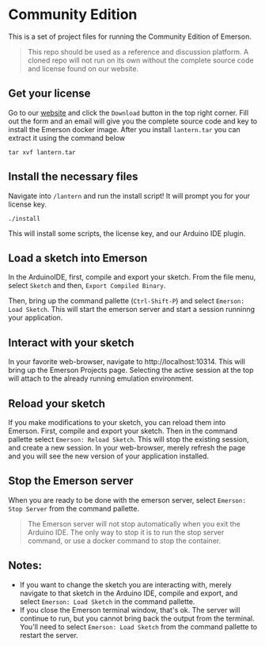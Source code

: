 # Community Edition
This is a set of project files for running the Community Edition of Emerson.
> This repo should be used as a reference and discussion platform. A cloned repo will not run on its own without the complete source code and license found on our website.

## Get your license
 Go to our [website](https://tuliptreetech.com) and click the `Download` button in the top right corner. Fill out the form and an email will give you the complete source code and key to install the Emerson docker image. After you install `lantern.tar` you can extract it using the command below

 ```
 tar xvf lantern.tar
 ```

## Install the necessary files
Navigate into `/lantern` and run the install script! It will prompt you for your license key.
```
./install
```

This will install some scripts, the license key, and our Arduino IDE plugin.

## Load a sketch into Emerson
In the ArduinoIDE, first, compile and export your sketch. From the file menu, select `Sketch` and then, `Export Compiled Binary`.

Then, bring up the command pallette (`Ctrl-Shift-P`) and select `Emerson: Load Sketch`. This will start the emerson server and start a session runninng your application.

## Interact with your sketch
In your favorite web-browser, navigate to http://localhost:10314. This will bring up the Emerson Projects page. Selecting the active session at the top will attach to the already running emulation environment.

## Reload your sketch
If you make modifications to your sketch, you can reload them into Emerson. First, compile and export your sketch. Then in the command pallette select `Emerson: Reload Sketch`. This will stop the existing session, and create a new session. In your web-browser, merely refresh the page and you will see the new version of your application installed.

## Stop the Emerson server
When you are ready to be done with the emerson server, select `Emerson: Stop Server` from the command pallette.
> The Emerson server will not stop automatically when you exit the Arduino IDE. The only way to stop it is to run the stop server command, or use a docker command to stop the container.

## Notes:
* If you want to change the sketch you are interacting with, merely navigate to that sketch in the Arduino IDE, compile and export, and select `Emerson: Load Sketch` in the command pallette.
* If you close the Emerson terminal window, that's ok. The server will continue to run, but you cannot bring back the output from the terminal. You'll need to select `Emerson: Load Sketch` from the command pallette to restart the server.
